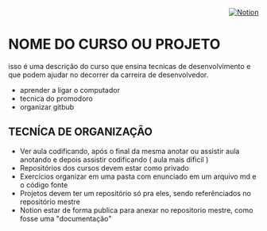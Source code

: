 
<div align="right">

  [![Notion](https://img.shields.io/badge/Notion-%23000000.svg?style=for-the-badge&logo=notion&logoColor=white)](https://www.facebook.com/)
  
</div>

# NOME DO CURSO OU PROJETO
isso é uma descrição do curso que ensina tecnicas de desenvolvimento e que podem ajudar no decorrer da carreira de desenvolvedor.
- aprender a ligar o computador
- tecnica do promodoro
- organizar gitbub


## TECNÍCA DE ORGANIZAÇÃO
- Ver aula codificando, após o final da mesma anotar ou assistir aula anotando e depois assistir codificando ( aula mais díficil )
- Repositórios dos cursos devem estar como privado
- Exercícios organizar em uma pasta com enunciado em um arquivo md e o código fonte 
- Projetos devem ter um repositório só pra eles, sendo referênciados no repositório mestre
- Notion estar de forma publica para anexar no repositorio mestre, como fosse uma "documentação"
